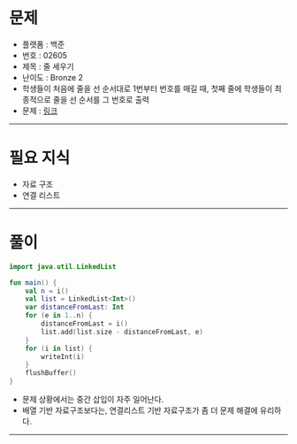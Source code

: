 # 문제
- 플랫폼 : 백준
- 번호 : 02605
- 제목 : 줄 세우기
- 난이도 : Bronze 2
- 학생들이 처음에 줄을 선 순서대로 1번부터 번호를 매길 때, 첫째 줄에 학생들이 최종적으로 줄을 선 순서를 그 번호로 출력
- 문제 : <a href="https://www.acmicpc.net/problem/2605" target="_blank">링크</a>

---

# 필요 지식
- 자료 구조
- 연결 리스트

---

# 풀이
```kotlin
import java.util.LinkedList

fun main() {
    val n = i()
    val list = LinkedList<Int>()
    var distanceFromLast: Int
    for (e in 1..n) {
        distanceFromLast = i()
        list.add(list.size - distanceFromLast, e)
    }
    for (i in list) {
        writeInt(i)
    }
    flushBuffer()
}
```
- 문제 상황에서는 중간 삽입이 자주 일어난다.
- 배열 기반 자료구조보다는, 연결리스트 기반 자료구조가 좀 더 문제 해결에 유리하다.

---
